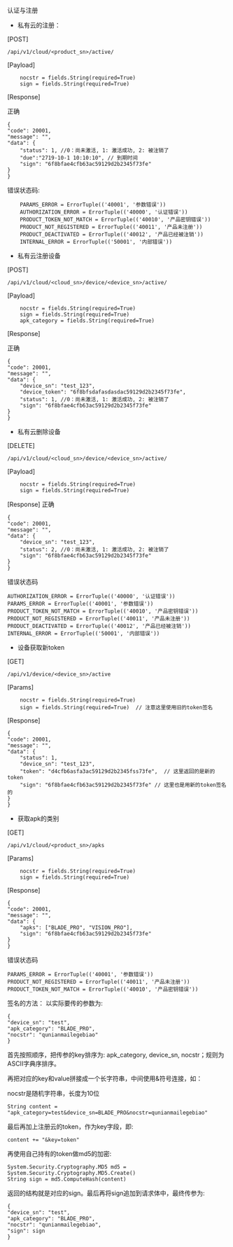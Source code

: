 认证与注册
 - 私有云的注册：

[POST]

```
/api/v1/cloud/<product_sn>/active/
```

[Payload]
```
    nocstr = fields.String(required=True)
    sign = fields.String(required=True)
```

[Response]

正确
```
{
"code": 20001, 
"message": "", 
"data": {
    "status": 1, //0：尚未激活, 1: 激活成功, 2: 被注销了
    "due":"2719-10-1 10:10:10", // 到期时间
    "sign": "6f8bfae4cfb63ac59129d2b2345f73fe"
}
}
```
错误状态码:
```
    PARAMS_ERROR = ErrorTuple(('40001', '参数错误'))
    AUTHORIZATION_ERROR = ErrorTuple(('40000', '认证错误'))
    PRODUCT_TOKEN_NOT_MATCH = ErrorTuple(('40010', '产品密钥错误'))
    PRODUCT_NOT_REGISTERED = ErrorTuple(('40011', '产品未注册'))
    PRODUCT_DEACTIVATED = ErrorTuple(('40012', '产品已经被注销'))
    INTERNAL_ERROR = ErrorTuple(('50001', '内部错误'))
```
 - 私有云注册设备

[POST]

```
/api/v1/cloud/<cloud_sn>/device/<device_sn>/active/
```
[Payload]
```
    nocstr = fields.String(required=True)
    sign = fields.String(required=True)
    apk_category = fields.String(required=True)
```
[Response]

正确
```
{
"code": 20001, 
"message": "", 
"data": {
    "device_sn": "test_123",
    "device_token": "6f8bfsdafasdasdac59129d2b2345f73fe",
    "status": 1, //0：尚未激活, 1: 激活成功, 2: 被注销了
    "sign": "6f8bfae4cfb63ac59129d2b2345f73fe"
}
}
```
 - 私有云删除设备

[DELETE]
```
/api/v1/cloud/<cloud_sn>/device/<device_sn>/active/
```
[Payload]
```
    nocstr = fields.String(required=True)
    sign = fields.String(required=True)
```
[Response]
正确
```
{
"code": 20001, 
"message": "", 
"data": {
    "device_sn": "test_123",
    "status": 2, //0：尚未激活, 1: 激活成功, 2: 被注销了
    "sign": "6f8bfae4cfb63ac59129d2b2345f73fe"
}
}
```
错误状态码
```
AUTHORIZATION_ERROR = ErrorTuple(('40000', '认证错误'))
PARAMS_ERROR = ErrorTuple(('40001', '参数错误'))
PRODUCT_TOKEN_NOT_MATCH = ErrorTuple(('40010', '产品密钥错误'))
PRODUCT_NOT_REGISTERED = ErrorTuple(('40011', '产品未注册'))
PRODUCT_DEACTIVATED = ErrorTuple(('40012', '产品已经被注销'))
INTERNAL_ERROR = ErrorTuple(('50001', '内部错误'))
```
- 设备获取新token

[GET] 
```
/api/v1/device/<device_sn>/active
```

[Params]
```
    nocstr = fields.String(required=True)
    sign = fields.String(required=True)  // 注意这里使用旧的token签名
```

[Response]
```
{
"code": 20001, 
"message": "", 
"data": {
    "status": 1,
    "device_sn": "test_123",
    "token": "d4cfb6asfa3ac59129d2b2345fss73fe",  // 这里返回的是新的token
    "sign": "6f8bfae4cfb63ac59129d2b2345f73fe" // 这里也是用新的token签名的
}
}
```
 - 获取apk的类别

[GET] 
```
/api/v1/cloud/<product_sn>/apks
```
[Params]
```
    nocstr = fields.String(required=True)
    sign = fields.String(required=True)  
```

[Response]
```
{
"code": 20001, 
"message": "", 
"data": {
    "apks": ["BLADE_PRO", "VISION_PRO"],
    "sign": "6f8bfae4cfb63ac59129d2b2345f73fe"
}
}
```

错误状态码
```
PARAMS_ERROR = ErrorTuple(('40001', '参数错误'))
PRODUCT_NOT_REGISTERED = ErrorTuple(('40011', '产品未注册'))
PRODUCT_TOKEN_NOT_MATCH = ErrorTuple(('40010', '产品密钥错误'))
```

签名的方法：
以实际要传的参数为:
```
{
"device_sn": "test",
"apk_category": "BLADE_PRO",
"nocstr": "qunianmailegebiao"
}
```
首先按照顺序，把传参的key排序为: apk_category, device_sn, nocstr；规则为ASCII字典序排序。

再把对应的key和value拼接成一个长字符串，中间使用&符号连接，如：

nocstr是随机字符串，长度为10位
```
String content = "apk_category=test&device_sn=BLADE_PRO&nocstr=qunianmailegebiao" 
```
最后再加上注册云的token，作为key字段，即:
```
content += "&key=token"
```

再使用自己持有的token做md5的加密:
```
System.Security.Cryptography.MD5 md5 = System.Security.Cryptography.MD5.Create()
String sign = md5.ComputeHash(content)
```
返回的结构就是对应的sign。最后再将sign追加到请求体中，最终传参为:
```
{
"device_sn": "test",
"apk_category": "BLADE_PRO",
"nocstr": "qunianmailegebiao",
"sign": sign
}
```

